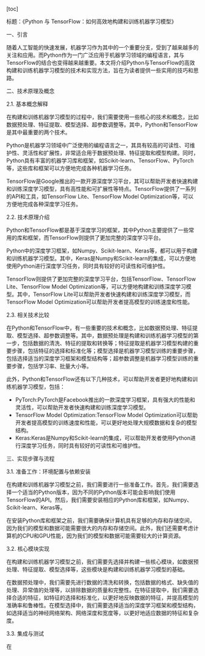 
[toc]                    
                
                
标题：《Python 与 TensorFlow：如何高效地构建和训练机器学习模型》

一、引言

随着人工智能的快速发展，机器学习作为其中的一个重要分支，受到了越来越多的关注和应用。而Python作为一门广泛应用于机器学习领域的编程语言，其与TensorFlow的结合也变得越来越重要。本文将介绍Python与TensorFlow的高效构建和训练机器学习模型的技术和实现方法，旨在为读者提供一些实用的技巧和思路。

二、技术原理及概念

2.1. 基本概念解释

在构建和训练机器学习模型的过程中，我们需要使用一些核心的技术和概念，比如数据预处理、特征提取、模型选择、超参数调整等。其中，Python和TensorFlow是其中最重要的两个技术。

Python是机器学习领域中广泛使用的编程语言之一，其具有较高的可读性、可维护性、灵活性和扩展性，非常适合用于数据预处理、特征提取和模型构建。同时，Python具有丰富的机器学习库和框架，如Scikit-learn、TensorFlow、PyTorch等，这些库和框架可以方便地完成各种机器学习任务。

TensorFlow是Google推出的一款开源深度学习平台，其可以帮助开发者快速构建和训练深度学习模型，具有高性能和可扩展性等特点。TensorFlow提供了一系列的API和工具，如TensorFlow Lite、TensorFlow Model Optimization等，可以方便地完成各种深度学习任务。

2.2. 技术原理介绍

Python和TensorFlow都是基于深度学习的框架，其中Python主要提供了一些常用的库和框架，而TensorFlow则提供了更加完整的深度学习平台。

Python中的深度学习框架，如Numpy、Scikit-learn、Keras等，都可以用于构建和训练机器学习模型。其中，Keras是Numpy和Scikit-learn的集成，可以方便地使用Python进行深度学习任务，同时具有较好的可读性和可维护性。

TensorFlow则提供了更加完整的深度学习平台，包括TensorFlow、TensorFlow Lite、TensorFlow Model Optimization等，可以方便地构建和训练深度学习模型。其中，TensorFlow Lite可以帮助开发者快速构建和训练深度学习模型，而TensorFlow Model Optimization可以帮助开发者提高模型的训练速度和性能。

2.3. 相关技术比较

在Python和TensorFlow中，有一些重要的技术和概念，比如数据预处理、特征提取、模型选择、超参数调整等。其中，数据预处理是构建和训练机器学习模型的第一步，包括数据的清洗、特征的提取和转换等；特征提取是机器学习模型构建的重要步骤，包括特征的选择和标准化等；模型选择是机器学习模型训练的重要步骤，包括选择适当的深度学习框架和模型结构等；超参数调整是机器学习模型训练的重要步骤，包括学习率、批量大小等。

此外，Python和TensorFlow还有以下几种技术，可以帮助开发者更好地构建和训练机器学习模型，包括：

* PyTorch:PyTorch是Facebook推出的一款深度学习框架，具有强大的性能和灵活性，可以帮助开发者快速构建和训练深度学习模型。
* TensorFlow Model Optimization:TensorFlow Model Optimization可以帮助开发者提高模型的训练速度和性能，可以更好地处理大规模数据和复杂的模型结构。
* Keras:Keras是Numpy和Scikit-learn的集成，可以帮助开发者使用Python进行深度学习任务，同时具有较好的可读性和可维护性。

三、实现步骤与流程

3.1. 准备工作：环境配置与依赖安装

在构建和训练机器学习模型之前，我们需要进行一些准备工作。首先，我们需要选择一个适当的Python版本，因为不同的Python版本可能会影响我们使用TensorFlow的API。然后，我们需要安装相应的Python库和框架，如Numpy、Scikit-learn、Keras等。

在安装Python库和框架之前，我们需要确保计算机具有足够的内存和存储空间，因为我们的模型和数据可能需要很大的内存和存储空间。此外，我们还需要考虑计算机的CPU和GPU性能，因为我们的模型和数据可能需要较大的计算资源。

3.2. 核心模块实现

在构建和训练机器学习模型之前，我们需要先选择并构建一些核心模块，如数据预处理、特征提取、模型选择等，这些模块是构建和训练机器学习模型的基础。

在数据预处理中，我们需要先进行数据的清洗和转换，包括数据的格式、缺失值的处理、异常值的处理等，以排除数据的质量和完整性。在特征提取中，我们需要选择合适的特征，如特征的选择和标准化，以更好地反映数据的特征，并提高模型的准确率和鲁棒性。在模型选择中，我们需要选择适当的深度学习框架和模型结构，如选择适当的神经网络架构、网络深度和宽度等，以更好地适应数据的特征和复杂度。

3.3. 集成与测试

在

